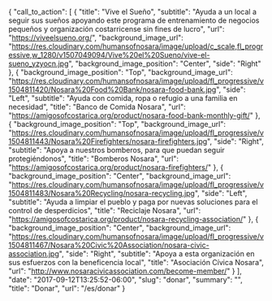 {
  "call_to_action": [
    {
      "title": "Vive el Sueño",
      "subtitle": "Ayuda a un local a seguir sus sueños apoyando este programa de entrenamiento de negocios pequeños y organización costarricense sin fines de lucro",
      "url": "https://viveelsueno.org/",
      "background_image_url": "https://res.cloudinary.com/humansofnosara/image/upload/c_scale,fl_progressive,w_1280/v1507049094/Vive%20el%20Sueno/vive-el-sueno_yzyocn.jpg",
      "background_image_position": "Center",
      "side": "Right"
    },
    {
      "background_image_position": "Top",
      "background_image_url": "https://res.cloudinary.com/humansofnosara/image/upload/fl_progressive/v1504811420/Nosara%20Food%20Bank/nosara-food-bank.jpg",
      "side": "Left",
      "subtitle": "Ayuda con comida, ropa o refugio a una familia en necesidad",
      "title": "Banco de Comida Nosara",
      "url": "https://amigosofcostarica.org/product/nosara-food-bank-monthly-gift/"
    },
    {
      "background_image_position": "Top",
      "background_image_url": "https://res.cloudinary.com/humansofnosara/image/upload/fl_progressive/v1504811443/Nosara%20Firefighters/nosara-firefighters.jpg",
      "side": "Right",
      "subtitle": "Apoya a nuestros bomberos, para que puedan seguir protegiéndonos",
      "title": "Bomberos Nosara",
      "url": "https://amigosofcostarica.org/product/nosara-firefighters/"
    },
    {
      "background_image_position": "Center",
      "background_image_url": "https://res.cloudinary.com/humansofnosara/image/upload/fl_progressive/v1504811483/Nosara%20Recycling/nosara-recycling.jpg",
      "side": "Left",
      "subtitle": "Ayuda a limpiar el pueblo y paga por nuevas soluciones para el control de desperdicios",
      "title": "Reciclaje Nosara",
      "url": "https://amigosofcostarica.org/product/nosara-recycling-association/"
    },
    {
      "background_image_position": "Center",
      "background_image_url": "https://res.cloudinary.com/humansofnosara/image/upload/fl_progressive/v1504811467/Nosara%20Civic%20Association/nosara-civic-association.jpg",
      "side": "Right",
      "subtitle": "Apoya a esta organización en sus esfuerzos con la beneficencia local",
      "title": "Asociación Cívica Nosara",
      "url": "http://www.nosaracivicassociation.com/become-member/"
    }
  ],
  "date": "2017-09-12T13:25:52-06:00",
  "slug": "donar",
  "summary": "",
  "title": "Donar",
  "url": "/es/donar"
}
